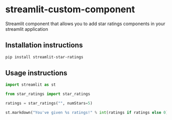 # streamlit-custom-component

Streamlit component that allows you to add star ratings components in your streamlit application

## Installation instructions

```sh
pip install streamlit-star-ratings
```

## Usage instructions

```python
import streamlit as st

from star_ratings import star_ratings

ratings = star_ratings("", numStars=5)

st.markdown("You've given %s ratings!" % int(ratings if ratings else 0))
```